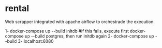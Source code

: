 # rental

Web scrapper integrated with apache airflow to orchestrade the execution.

1- docker-compose up --build initdb     #if this fails, execute first docker-compose up --build postgres, then run initdb again
2- docker-compose up --build
3- localhost:8080
